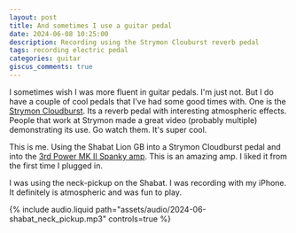 ```yaml
---
layout: post
title: And sometimes I use a guitar pedal
date: 2024-06-08 10:25:00
description: Recording using the Strymon Clouburst reverb pedal
tags: recording electric pedal
categories: guitar
giscus_comments: true
---
```


I sometimes wish I was more fluent in guitar pedals. I'm just not. But I do
have a couple of cool pedals that I've had some good times with. One is the
[Strymon Cloudburst](https://www.strymon.net/product/cloudburst). Its a reverb
pedal with interesting atmospheric effects. People that work at Strymon made
a great video (probably multiple) demonstrating its use. Go watch them. It's
super cool.

This is me. Using the Shabat Lion GB into a Strymon Cloudburst pedal and into
the [3rd Power MK II Spanky amp](https://3rdpower.com/products/amps/wooly-coats-spanky-mkii/). This is an amazing amp. I liked it from the first
time I plugged in.

I was using the neck-pickup on the Shabat. I was recording with my iPhone.
It definitely is atmospheric and was fun to play.

<div class="row mt-3">
    <div class="col-sm mt-3 mt-md-0">
        {% include audio.liquid path="assets/audio/2024-06-shabat_neck_pickup.mp3" controls=true %}
    </div>
</div>

